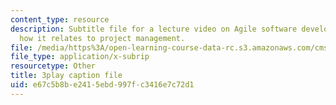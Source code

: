 ```yaml
---
content_type: resource
description: Subtitle file for a lecture video on Agile software development, and
  how it relates to project management.
file: /media/https%3A/open-learning-course-data-rc.s3.amazonaws.com/cms-611j-creating-video-games-fall-2014/e67c5b8be2415ebd997fc3416e7c72d1_UxMpn92vGXs.vtt
file_type: application/x-subrip
resourcetype: Other
title: 3play caption file
uid: e67c5b8b-e241-5ebd-997f-c3416e7c72d1
---
```

